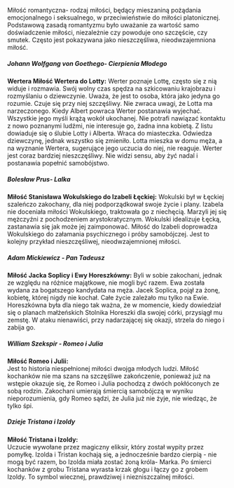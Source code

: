 Miłość romantyczna- rodzaj miłości, będący mieszaniną pożądania emocjonalnego i seksualnego, w przeciwieństwie do miłości platonicznej. Podstawową zasadą romantyzmu było uważanie za wartość samo doświadczenie miłości, niezależnie czy powoduje ono szczęście, czy smutek. Często jest pokazywana jako nieszczęśliwa, nieodwzajemniona miłość.

##### Johann Wolfgang von Goethego- Cierpienia Młodego  
**Wertera Miłość Wertera do Lotty:**
Werter poznaje Lottę, często się z nią widuje i rozmawia. Swój wolny czas spędza na szkicowaniu krajobrazu i rozmyślaniu o dziewczynie. Uważa, że jest to osoba, która jako jedyna go rozumie. Czuje się przy niej szczęśliwy. Nie zwraca uwagi, że Lotta ma narzeczonego. Kiedy Albert powraca Werter postanawia wyjechać. Wszystkie jego myśli krążą wokół ukochanej. Nie potrafi nawiązać kontaktu z nowo poznanymi ludźmi, nie interesuje go, żadna inna kobietą. Z listu dowiaduje się o ślubie Lotty i Alberta. Wraca do miasteczka. Odwiedza dziewczynę, jednak wszystko się zmieniło. Lotta mieszka w domu męża, a na wyznanie Wertera, sugerujące jego uczucia do niej, nie reaguje. Werter jest coraz bardziej nieszczęśliwy. Nie widzi sensu, aby żyć nadal i postanawia popełnić samobójstwo.

##### Bolesław Prus- Lalka  
**Miłość Stanisława Wokulskiego do Izabeli Łęckiej:**
Wokulski był w Łęckiej szaleńczo zakochany, dla niej podporządkował swoje życie i plany. Izabela nie doceniała miłości Wokulskiego, traktowała go z niechęcią. Marzyli jej się mężczyźni z pochodzeniem arystokratycznym. Wokulski idealizuje Łęcką, zastanawia się jak może jej zaimponować. Miłość do Izabeli doprowadza Wokulskiego do załamania psychicznego i próby samobójczej. Jest to kolejny przykład nieszczęśliwej, nieodwzajemnionej miłości.

##### Adam Mickiewicz - Pan Tadeusz  
**Miłość Jacka Soplicy i Ewy Horeszkówny:** 
Byli w sobie zakochani, jednak ze względu na różnice majątkowe, nie mogli być razem. Ewa została wydana za bogatszego kandydata na męża. Jacek Soplica, pojął za żonę, kobietę, której nigdy nie kochał. Całe życie zależało mu tylko na Ewie. Horeszkówna była dla niego tak ważna, że w momencie, kiedy dowiedział się o planach małżeńskich Stolnika Horeszki dla swojej córki, przysiągł mu zemstę. W ataku nienawiści, przy nadarzającej się okazji, strzela do niego i zabija go.

##### William Szekspir - Romeo i Julia  
**Miłość Romeo i Julii:**  
Jest to historia niespełnionej miłości dwojga młodych ludzi. Miłość kochanków nie ma szans na szczęśliwe zakończenie, ponieważ już na wstępie okazuje się, że Romeo i Julia pochodzą z dwóch pokłóconych ze sobą rodzin. Zakochani umierają śmiercią samobójczą w wyniku nieporozumienia, gdy Romeo sądzi, że Julia już nie żyje, nie wiedząc, że tylko śpi.

##### Dzieje Tristana i Izoldy  
**Miłość Tristana i Izoldy:**  
Uczucie wywołane przez magiczny eliksir, który został wypity przez pomyłkę. Izolda i Tristan kochają się, a jednocześnie bardzo cierpią - nie mogą być razem, bo Izolda miała zostać żoną króla- Marka. Po śmierci kochanków z grobu Tristana wyrasta krzak głogu i łączy go z grobem Izoldy. To symbol wiecznej, prawdziwej i niezniszczalnej miłości.
